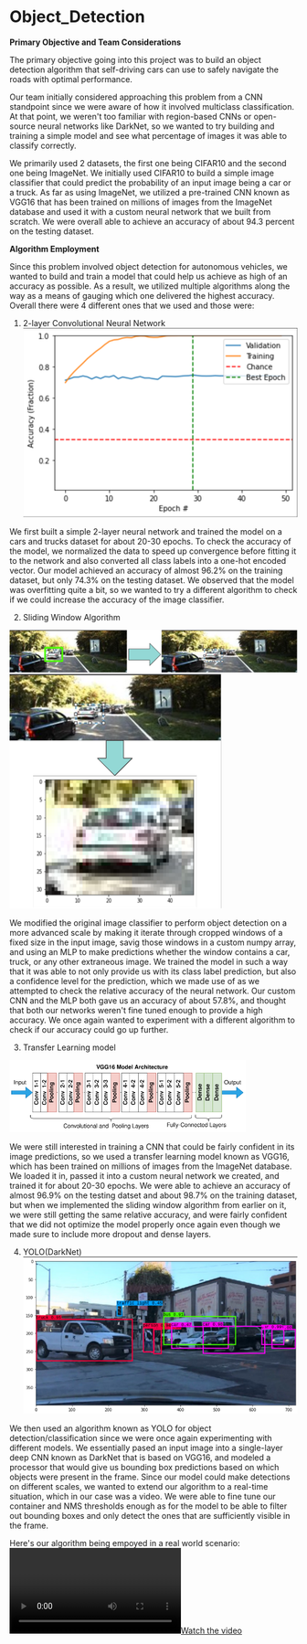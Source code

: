 # Object_Detection

**Primary Objective and Team Considerations**

The primary objective going into this project was to build an object detection algorithm that self-driving cars can use to safely navigate the roads with optimal performance.

Our team initially considered approaching this problem from a CNN standpoint since we were aware of how it involved multiclass classification. At that point, we weren't too familiar with region-based CNNs or open-source neural networks like DarkNet, so we wanted to try building and training a simple model and see what percentage of images it was able to classify correctly.

We primarily used 2 datasets, the first one being CIFAR10 and the second one being ImageNet. We initially used CIFAR10 to build a simple image classifier that could predict the probability of an input image being a car or a truck. As far as using ImageNet, we utilized a pre-trained CNN known as VGG16 that has been trained on millions of images from the ImageNet database and used it with a custom neural network that we built from scratch. We were overall able to achieve an accuracy of about 94.3 percent on the testing dataset.

**Algorithm Employment**

Since this problem involved object detection for autonomous vehicles, we wanted to build and train a model that could help us achieve as high of an accuracy as possible. As a result, we utilized multiple algorithms along the way as a means of gauging which one delivered the highest accuracy. Overall there were 4 different ones that we used and those were:

1. 2-layer Convolutional Neural Network
![](2-Layer%20CNN.png)

We first built a simple 2-layer neural network and trained the model on a cars and trucks dataset for about 20-30 epochs. To check the accuracy of the model, we normalized the data to speed up convergence before fitting it to the network and also converted all class labels into a one-hot encoded vector. Our model achieved an accuracy of almost 96.2% on the training dataset, but only 74.3% on the testing dataset. We observed that the model was overfitting quite a bit, so we wanted to try a different algorithm to check if we could increase the accuracy of the image classifier.

2. Sliding Window Algorithm

![](Sliding%20Window%20P1.png)
![](Sliding%20Window%20P2.png)

We modified the original image classifier to perform object detection on a more advanced scale by making it iterate through cropped windows of a fixed size in the input image, savig those windows in a custom numpy array, and using an MLP to make predictions whether the window contains a car, truck, or any other extraneous image. We trained the model in such a way that it was able to not only provide us with its class label prediction, but also a confidence level for the prediction, which we made use of as we attempted to check the relative accuracy of the neural network. Our custom CNN and the MLP both gave us an accuracy of about 57.8%, and thought that both our networks weren't fine tuned enough to provide a high accuracy. We once again wanted to experiment with a different algorithm to check if our accuracy could go up further.

3. Transfer Learning model


![](Transfer%20Learning.png)

We were still interested in training a CNN that could be fairly confident in its image predictions, so we used a transfer learning model known as VGG16, which has been trained on millions of images from the ImageNet database. We loaded it in, passed it into a custom neural network we created, and trained it for about 20-30 epochs. We were able to achieve an accuracy of almost 96.9% on the testing datset and about 98.7% on the training dataset, but when we implemented the sliding window algorithm from earlier on it, we were still getting the same relative accuracy, and were fairly confident that we did not optimize the model properly once again even though we made sure to include more dropout and dense layers.

4. YOLO(DarkNet)
![](YOLO.png)

We then used an algorithm known as YOLO for object detection/classification since we were once again experimenting with different models. We essentially pased an input image into a single-layer deep CNN known as DarkNet that is based on VGG16, and modeled a processor that would give us bounding box predictions based on which objects were present in the frame. Since our model could make detections on different scales, we wanted to extend our algorithm to a real-time situation, which in our case was a video. We were able to fine tune our container and NMS thresholds enough as for the model to be able to filter out bounding boxes and only detect the ones that are sufficiently visible in the frame.

Here's our algorithm being empoyed in a real world scenario:
[![Watch the video](https://user-images.githubusercontent.com/64874986/174875014-d4f53199-04fd-455c-9b09-9eab42a43fc4.mp4)]([https://youtu.be/vt5fpE0bzSY](https://user-images.githubusercontent.com/64874986/174875014-d4f53199-04fd-455c-9b09-9eab42a43fc4.mp4))



